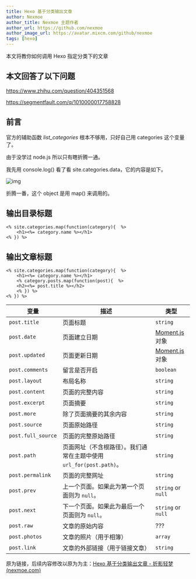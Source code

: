 ```yaml
---
title: Hexo 基于分类输出文章
author: Nexmoe
author_title: Nexmoe 主题作者
author_url: https://github.com/nexmoe
author_image_url: https://avatar.mixcm.com/github/nexmoe
tags: [hexo]
---
```


本文将教你如何调用 Hexo 指定分类下的文章

## 本文回答了以下问题

https://www.zhihu.com/question/404351568

https://segmentfault.com/q/1010000017758828

## 前言

官方的辅助函数 *list_categories* 根本不够用，只好自己用 categories 这个变量了。

由于没学过 node.js 所以只有瞎折腾一通。

我先用 console.log() 看了看 site.categories.data，它的内容是如下。

![img](https://cdn.jsdelivr.net/gh/nexmoe/image@latest/QQ%E5%9B%BE%E7%89%8720210415132439.jpg)

折腾一番，这个 object 是用 map() 来调用的。

## 输出目录标题

```ejs
<% site.categories.map(function(category){  %>
    <h1><%= category.name %></h1>
<% }) %>
```

## 输出文章标题

```ejs
<% site.categories.map(function(category){  %>
    <h1><%= category.name %></h1>
    <% category.posts.map(function(post){  %>
    <h2><%= post.title %></h2>
    <% }) %>
<% }) %>
```

| 变量               | 描述                                                         | 类型                                   |
| ------------------ | ------------------------------------------------------------ | -------------------------------------- |
| `post.title`       | 页面标题                                                     | `string`                               |
| `post.date`        | 页面建立日期                                                 | [Moment.js](http://momentjs.com/) 对象 |
| `post.updated`     | 页面更新日期                                                 | [Moment.js](http://momentjs.com/) 对象 |
| `post.comments`    | 留言是否开启                                                 | `boolean`                              |
| `post.layout`      | 布局名称                                                     | `string`                               |
| `post.content`     | 页面的完整内容                                               | `string`                               |
| `post.excerpt`     | 页面摘要                                                     | `string`                               |
| `post.more`        | 除了页面摘要的其余内容                                       | `string`                               |
| `post.source`      | 页面原始路径                                                 | `string`                               |
| `post.full_source` | 页面的完整原始路径                                           | `string`                               |
| `post.path`        | 页面网址（不含根路径）。我们通常在主题中使用 `url_for(post.path)`。 | `string`                               |
| `post.permalink`   | 页面的完整网址                                               | `string`                               |
| `post.prev`        | 上一个页面。如果此为第一个页面则为 `null`。                  | `string` or `null`                     |
| `post.next`        | 下一个页面。如果此为最后一个页面则为 `null`。                | `string` or `null`                     |
| `post.raw`         | 文章的原始内容                                               | ???                                    |
| `post.photos`      | 文章的照片（用于相簿）                                       | `array`                                |
| `post.link`        | 文章的外部链接（用于链接文章）                               | `string`                               |

原为链接，后续内容修改以原为为主：[Hexo 基于分类输出文章 - 折影轻梦 (nexmoe.com)](https://nexmoe.com/24M130A.html)

